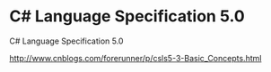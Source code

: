 # C# Language Specification 5.0

C# Language Specification 5.0

<http://www.cnblogs.com/forerunner/p/csls5-3-Basic_Concepts.html>
